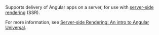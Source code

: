 Supports delivery of Angular apps on a server, for use with [server-side rendering](guide/glossary#server-side-rendering) (SSR).

For more information, see [Server-side Rendering: An intro to Angular Universal](guide/universal).